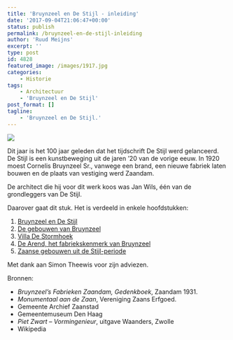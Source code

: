 ```yaml
---
title: 'Bruynzeel en De Stijl - inleiding'
date: '2017-09-04T21:06:47+00:00'
status: publish
permalink: /bruynzeel-en-de-stijl-inleiding
author: 'Ruud Meijns'
excerpt: ''
type: post
id: 4828
featured_image: /images/1917.jpg
categories:
    - Historie
tags:
    - Architectuur
    - 'Bruynzeel en De Stijl'
post_format: []
tagline:
    - 'Bruynzeel en De Stijl.'
---
```

![](/images/1897a2.jpg)

Dit jaar is het 100 jaar geleden dat het tijdschrift De Stijl werd gelanceerd. De Stijl is een kunstbeweging uit de jaren ’20 van de vorige eeuw. In 1920 moest Cornelis Bruynzeel Sr., vanwege een brand, een nieuwe fabriek laten bouwen en de plaats van vestiging werd Zaandam.

De architect die hij voor dit werk koos was Jan Wils, één van de grondleggers van De Stijl.

Daarover gaat dit stuk. Het is verdeeld in enkele hoofdstukken:

1. [Bruynzeel en De Stijl](/artikelen/bruynzeel-en-de-stijl-2/)
2. [De gebouwen van Bruynzeel](/artikelen/de-bruynzeel-gebouwen/)
3. [Villa De Stormhoek](/artikelen/de-stormhoek/)
4. [De Arend, het fabriekskenmerk van Bruynzeel](/artikelen/het-fabrieksmerk/)
5. [Zaanse gebouwen uit de Stijl-periode](/artikelen/zaanse-de-stijl-gebouwen/)

Met dank aan Simon Theewis voor zijn adviezen.

Bronnen:

- *Bruynzeel’s Fabrieken Zaandam, Gedenkboek*, Zaandam 1931.
- *Monumentaal aan de Zaan*, Vereniging Zaans Erfgoed.
- Gemeente Archief Zaanstad
- Gemeentemuseum Den Haag
- *Piet Zwart – Vormingenieur*, uitgave Waanders, Zwolle
- Wikipedia